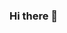 ### Hi there 👋

<!--
**luana2813/luana2813** is a ✨ _special_ ✨ repository because its `README.md` (this file) appears on your GitHub profile.

Here are some ideas to get you started:

- 🔭 I’m currently working on Venturi X Solutions at a medical application and studying Information system at Anehmbi Morumbi 
- 🌱 I’m currently learning Vue.js and Java
- 👯 I’m looking to collaborate on front-end development
- 🤔 I’m looking for help with fullstack development
- 💬 Ask me about HTML, CSS, Sass, Vue.js
- 📫 How to reach me: Linkedin - https://www.linkedin.com/in/luana-correia-de-oliveira-117300196/; Email: luanadez13@gmail.com;
- 😄 Pronouns: persistent, funny, team spirit
-->

